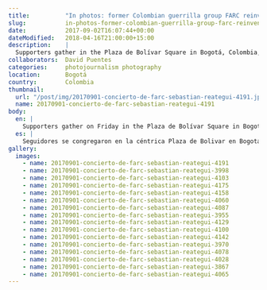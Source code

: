 ```yaml
---
title:          "In photos: former Colombian guerrilla group FARC reinvented, as a political party"
slug:           in-photos-former-colombian-guerrilla-group-farc-reinvented
date:           2017-09-02T16:07:44+00:00
dateModified:   2018-04-16T21:00:00+15:00
description:    |
  Supporters gather in the Plaza de Bolívar Square in Bogotá, Colombia, for an official concert launching the new political party front of the FARC.
collaborators:  David Puentes
categories:     photojournalism photography
location:       Bogotá
country:        Colombia
thumbnail:
  url: "/post/img/20170901-concierto-de-farc-sebastian-reategui-4191.jpg"
  name: 20170901-concierto-de-farc-sebastian-reategui-4191
body:
  en: |
    Supporters gather on Friday in the Plaza de Bolívar Square in Bogotá, Colombia, for [an official concert launching the new political party front](http://cadenaser.com/ser/2017/09/02/internacional/1504347564_198798.html) of the FARC (formerly known as Revolutionary Armed Forces of Colombia). Eight months after the group signed a peace agreement in November 2016 and began disarmament, this new platform for their activism and ideology indicates a significant change in the political scene of a nation whose history has been marked by conflict violence for close to 60 years, perpetrated by many including the FARC. The group has taken on a new name (Common Alternative Revolutionary Force) with their branding and logo depicting a red rose.
  es: |
    Seguidores se congregaron en la céntrica Plaza de Bolivar en Bogotá, Colombia, en un concierto marcando el lanzamiento del partido político de las FARC. Tras 8 meses desde que el grupo firmara un acuerdo de paz en noviembre de 2016 y comenzara procesos de desarme, esta nueva plataforma para su ideología y activismo indica un cambio significativo en el ámbito political de la nación, cuya historia ha sido atormentada por un conflicto violento que ha durado casi 60 años, perpetrado por las FARC y muchos otros. El grupo ahora lleva un nuevo nombre (*Fuerza Alternative Revolucionaria del Común*) y también un logotipo que plasman una rosa roja.
gallery:
  images:
    - name: 20170901-concierto-de-farc-sebastian-reategui-4191
    - name: 20170901-concierto-de-farc-sebastian-reategui-3998
    - name: 20170901-concierto-de-farc-sebastian-reategui-4103
    - name: 20170901-concierto-de-farc-sebastian-reategui-4175
    - name: 20170901-concierto-de-farc-sebastian-reategui-4158
    - name: 20170901-concierto-de-farc-sebastian-reategui-4060
    - name: 20170901-concierto-de-farc-sebastian-reategui-4087
    - name: 20170901-concierto-de-farc-sebastian-reategui-3955
    - name: 20170901-concierto-de-farc-sebastian-reategui-4129
    - name: 20170901-concierto-de-farc-sebastian-reategui-4100
    - name: 20170901-concierto-de-farc-sebastian-reategui-4142
    - name: 20170901-concierto-de-farc-sebastian-reategui-3970
    - name: 20170901-concierto-de-farc-sebastian-reategui-4078
    - name: 20170901-concierto-de-farc-sebastian-reategui-4028
    - name: 20170901-concierto-de-farc-sebastian-reategui-3867
    - name: 20170901-concierto-de-farc-sebastian-reategui-4065
---
```

